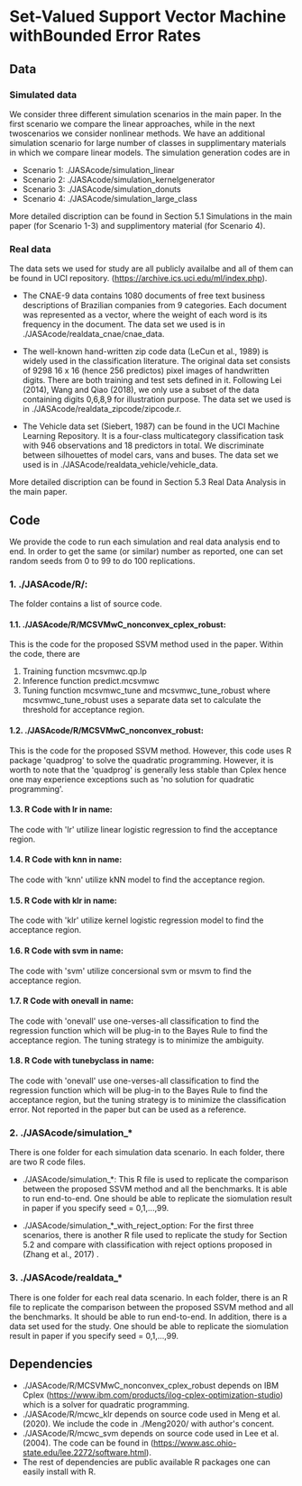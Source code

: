 # Set-Valued Support Vector Machine withBounded Error Rates

## Data
### Simulated data
We consider three different simulation scenarios in the main paper. In the first scenario we compare the linear approaches, while in the next twoscenarios we consider nonlinear methods. We have an additional simulation scenario for large number of classes in supplimentary materials in which we compare linear models. The simulation generation codes are in
* Scenario 1: ./JASAcode/simulation_linear
* Scenario 2: ./JASAcode/simulation_kernelgenerator
* Scenario 3: ./JASAcode/simulation_donuts
* Scenario 4: ./JASAcode/simulation_large_class

More detailed discription can be found in Section 5.1 Simulations in the main paper (for Scenario 1-3) and supplimentory material (for Scenario 4).

### Real data
The data sets we used for study are all publicly availalbe and all of them can be found in UCI repository. (https://archive.ics.uci.edu/ml/index.php). 

* The CNAE-9 data contains 1080 documents of free text business descriptions of Brazilian companies from 9 categories. Each document was represented as a vector, where the weight of each word is its frequency in the document. The data set we used is in ./JASAcode/realdata_cnae/cnae_data.

* The well-known hand-written zip code data  (LeCun et al., 1989) is widely used in the classification literature. The original data set consists of 9298 16 x 16 (hence 256 predictos) pixel images of handwritten digits. There are both training and test sets defined in it. Following Lei (2014), Wang and Qiao (2018), we only use a subset of the data containing digits 0,6,8,9 for illustration purpose. The data set we used is in ./JASAcode/realdata_zipcode/zipcode.r.

*  The Vehicle data set (Siebert, 1987) can be found in the UCI Machine Learning Repository. It is a four-class multicategory classification task with 946 observations and 18 predictors in total. We discriminate between silhouettes of model cars, vans and buses. The data set we used is in ./JASAcode/realdata_vehicle/vehicle_data.

More detailed discription can be found in Section 5.3 Real Data Analysis in the main paper.

## Code
We provide the code to run each simulation and real data analysis end to end. In order to get the same (or similar) number as reported, one can set random seeds from 0 to 99 to do 100 replications.

### 1. ./JASAcode/R/: 
The folder contains a list of source code.

#### 1.1. ./JASAcode/R/MCSVMwC_nonconvex_cplex_robust: 
This is the code for the proposed SSVM method used in the paper. Within the code, there are
1) Training function mcsvmwc.qp.lp
2) Inference function predict.mcsvmwc
3) Tuning function mcsvmwc_tune and mcsvmwc_tune_robust where mcsvmwc_tune_robust uses a separate data set to calculate the threshold for acceptance region.

#### 1.2. ./JASAcode/R/MCSVMwC_nonconvex_robust: 
This is the code for the proposed SSVM method. However, this code uses R package 'quadprog' to solve the quadratic programming. However, it is worth to note that the 'quadprog' is generally less stable than Cplex hence one may experience exceptions such as 'no solution for quadratic programming'.

#### 1.3. R Code with lr in name: 
The code with 'lr' utilize linear logistic regression to find the acceptance region.
#### 1.4. R Code with knn in name: 
The code with 'knn' utilize kNN model to find the acceptance region.
#### 1.5. R Code with klr in name: 
The code with 'klr' utilize kernel logistic regression model to find the acceptance region.
#### 1.6. R Code with svm in name: 
The code with 'svm' utilize concersional svm or msvm to find the acceptance region.
#### 1.7. R Code with onevall in name: 
The code with 'onevall' use one-verses-all classification to find the regression function which will be plug-in to the Bayes Rule to find the acceptance region. The tuning strategy is to minimize the ambiguity. 
#### 1.8. R Code with tunebyclass in name: 
The code with 'onevall' use one-verses-all classification to find the regression function which will be plug-in to the Bayes Rule to find the acceptance region, but the tuning strategy is to minimize the classification error. Not reported in the paper but can be used as a reference.

### 2. ./JASAcode/simulation_* 
There is one folder for each simulation data scenario. In each folder, there are two R code files. 

* ./JASAcode/simulation_*: This R file is used to replicate the comparison between the proposed SSVM method and all the benchmarks. It is able to run end-to-end. One should be able to replicate the siomulation result in paper if you specify seed = 0,1,...,99.

* ./JASAcode/simulation_*_with_reject_option: For the first three scenarios, there is another R file used to replicate the study for Section 5.2 and compare with classification with reject options proposed in (Zhang et al., 2017) .

### 3. ./JASAcode/realdata_* 
There is one folder for each real data scenario. In each folder, there is an R file to replicate the comparison between the proposed SSVM method and all the benchmarks. It should be able to run end-to-end. In addition, there is a data set used for the study. One should be able to replicate the siomulation result in paper if you specify seed = 0,1,...,99.

## Dependencies
* ./JASAcode/R/MCSVMwC_nonconvex_cplex_robust depends on IBM Cplex (https://www.ibm.com/products/ilog-cplex-optimization-studio) which is a solver for quadratic programming. 
* ./JASAcode/R/mcwc_klr depends on source code used in Meng et al. (2020). We include the code in ./Meng2020/ with author's concent.
* ./JASAcode/R/mcwc_svm depends on source code used in Lee et al. (2004). The code can be found in (https://www.asc.ohio-state.edu/lee.2272/software.html).
* The rest of dependencies are public available R packages one can easily install with R.
